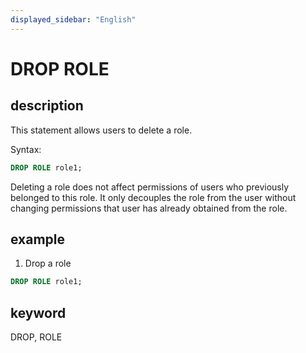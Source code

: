 ```yaml
---
displayed_sidebar: "English"
---
```


# DROP ROLE

## description

This statement allows users to delete a role.

Syntax:

```sql
DROP ROLE role1;
```

 Deleting a role does not affect permissions of users who previously belonged to this role. It only decouples the role from the user without changing permissions that user has already obtained from the role.

## example

1. Drop a role

  ```sql
  DROP ROLE role1;
  ```

## keyword

   DROP, ROLE

